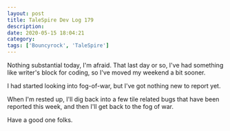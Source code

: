 ```yaml
---
layout: post
title: TaleSpire Dev Log 179
description:
date: 2020-05-15 18:04:21
category:
tags: ['Bouncyrock', 'TaleSpire']
---
```


Nothing substantial today, I'm afraid. That last day or so, I've had something like writer's block for coding, so I've moved my weekend a bit sooner.

I had started looking into fog-of-war, but I've got nothing new to report yet.

When I'm rested up, I'll dig back into a few tile related bugs that have been reported this week, and then I'll get back to the fog of war.

Have a good one folks.
